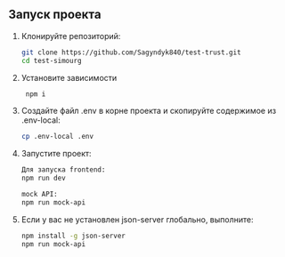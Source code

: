 ## Запуск проекта

1. Клонируйте репозиторий:
   ```bash
   git clone https://github.com/Sagyndyk840/test-trust.git
   cd test-simourg

2. Установите зависимости
   ```bash
    npm i
3. Создайте файл .env в корне проекта и скопируйте содержимое из .env-local:
   ```bash
   cp .env-local .env
4. Запустите проект:
    ```bash
    Для запуска frontend:   
    npm run dev
   
    mock API:   
    npm run mock-api

5. Если у вас не установлен json-server глобально, выполните:
    ```bash
    npm install -g json-server  
    npm run mock-api


